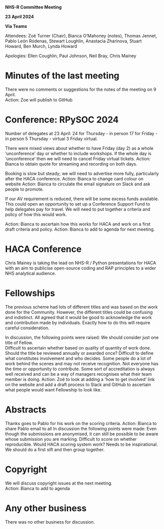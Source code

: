 **NHS-R Committee Meeting**

**23 April 2024**

**Via Teams**

Attendees:  Zoë Turner (Chair), Bianca O’Mahoney (notes), Thomas Jennet, 
Pablo León Ródenas, Stewart Loughlin, Anastacia Zharinova, Stuart Howard, 
Ben Murch, Lynda Howard 
 
Apologies:  Ellen Coughlin, Paul Johnson, Neil Bray, Chris Mainey
 
# Minutes of the last meeting 
There were no comments or suggestions for the notes of the meeting on 9 April.  
Action: Zoe will publish to GitHub

# Conference: RPySOC 2024 
Number of delegates at 23 April: 
24 for Thursday - in person 
17 for Friday - in person
5 Thursday - virtual
3 Friday virtual. 

There were mixed views about whether to have Friday (day 2) as a whole 
‘unconference’ day or whether to include workshops.  If the whole day is 
‘unconference’ then we will need to cancel Friday virtual tickets.
Action:  Bianca to obtain quote for streaming and recording on both days.

Booking is slow but steady; we will need to advertise more fully, particularly 
after the HACA conference.
Action:  Bianca to change card colour on website
Action:  Bianca to circulate the email signature on Slack and ask people to 
promote.  
 
If our AV requirement is reduced, there will be some excess funds available. 
This could open an opportunity to set up a Conference Support Fund to help 
delegates pay for travel.  We will need to put together a criteria and policy of 
how this would work.

Action: Bianca to ascertain how this works for HACA and work on a first draft 
criteria and policy. 
Action: Bianca to add to agenda for next meeting. 
 
# HACA Conference 
Chris Mainey is taking the lead on NHS-R / Python presentations for HACA with an 
aim to publicise open-source coding and RAP principles to a wider NHS analytical 
audience.

# Fellowships 
The previous scheme had lots of different titles and was based on the work done 
for the Community. However, the different titles could be confusing and 
indistinct. 
All agreed that it would be good to acknowledge the work and contribution made 
by individuals.  Exactly how to do this will require careful consideration. 

In discussion, the following points were raised:
We should consider just one title of Fellow.  
Difficult to ascertain whether based on quality of quantity of work done.
Should the title be reviewed annually or awarded once?
Difficult to define what constitutes involvement and who decides.
Some people do a lot of work behind the scenes and may not receive recognition.
Not everyone has the time or opportunity to contribute.
Some sort of accreditation is always well received and can be a way of managers 
recognises what their team member is doing.
Action:  Zoë to look at adding a ‘how to get involved’ link on the website and 
add a draft process to Slack and GitHub to ascertain what people would want 
Fellowship to look like.
 
# Abstracts 
Thanks goes to Pablo for his work on the scoring criteria. 
Action:  Bianca to share Pablo email to all
In discussion the following points were made:
Even though the submissions are anonymised, it can still be possible to be aware 
whose submission you are marking.
Difficult to score on whether reproducible. 
Would HACA scoring system work? 
Needs to be inspirational.  
We should do a first sift and then group together.  

# Copyright
We will discuss copyright issues at the next meeting.  
Action:  Bianca to add to agenda

# Any other business
There was no other business for discussion.
